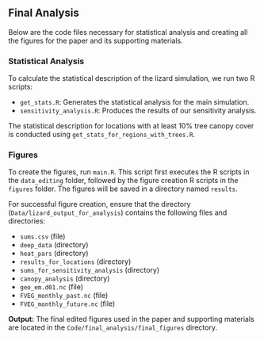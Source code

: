## Final Analysis

Below are the code files necessary for statistical analysis and creating all the figures for the paper and its supporting materials.

### Statistical Analysis

To calculate the statistical description of the lizard simulation, we run two R scripts:
- `get_stats.R`: Generates the statistical analysis for the main simulation.
- `sensitivity_analysis.R`: Produces the results of our sensitivity analysis.

The statistical description for locations with at least 10% tree canopy cover is conducted using `get_stats_for_regions_with_trees.R`.

### Figures

To create the figures, run `main.R`. This script first executes the R scripts in the `data_editing` folder, followed by the figure creation R scripts in the `figures` folder. The figures will be saved in a directory named `results`.

For successful figure creation, ensure that the directory (`Data/lizard_output_for_analysis`) contains the following files and directories:

- `sums.csv` (file)
- `deep_data` (directory)
- `heat_pars` (directory)
- `results_for_locations` (directory)
- `sums_for_sensitivity_analysis` (directory)
- `canopy_analysis` (directory)
- `geo_em.d01.nc` (file)
- `FVEG_monthly_past.nc` (file)
- `FVEG_monthly_future.nc` (file)

**Output:** The final edited figures used in the paper and supporting materials are located in the `Code/final_analysis/final_figures` directory.

